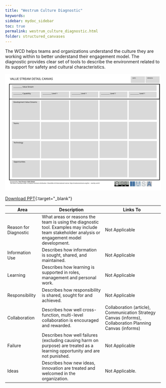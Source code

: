 ```yaml
---
title: "Westrum Culture Diagnostic"
keywords: 
sidebar: mydoc_sidebar
toc: true
permalink: westrum_culture_diagnostic.html
folder: structured_canvases
---
```


The WCD helps teams and organizations understand the culture they are working within to better understand their engagement model. The diagnostic provides clear set of tools to describe the environment related to its support for safety and cultural characteristics.

![image001](media/values_stream_detail_canvas001.svg)

[Download PPT](media/ppt/value_stream_canvas.ppt){:target="_blank"}

| Area | Description | Links To |
| --- | --- | --- |
| Reason for Diagnostic | What areas or reasons the team is using the diagnostic tool. Examples may include team stakeholder analysis or engagement model development. | Not Applicable |
| Information Use | Describes how information is sought, shared, and maintained. | Not Applicable |
| Learning | Describes how learning is supported in roles, management and personal work. | Not Applicable |
| Responsibility | Describes how responsibility is shared, sought for and achieved. | Not Applicable |
| Collaboration | Describes how well cross-function, multi-level collaboration is encouraged and rewarded. | Collaboration (article), Communication Strategy Canvas (informs), Collaboration Planning Canvas (informs) |
| Failure | Describes how well failures (excluding causing harm on purpose) are treated as a learning opportunity and are not punished. | Not Applicable |
| Ideas | Describes how new ideas, innovation are treated and welcomed in the organization. | Not Applicable. |





